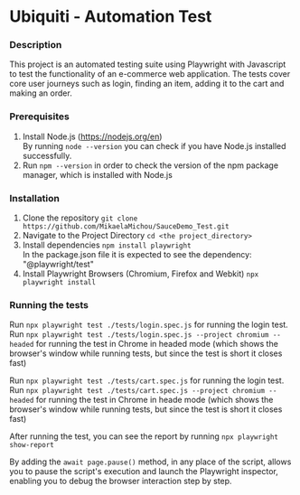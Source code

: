 #   Ubiquiti - Automation Test

### Description
This project is an automated testing suite using Playwright with Javascript to test the functionality of an e-commerce web application. The tests cover core user journeys such as login, finding an item, adding it to the cart and making an order.


### Prerequisites

1) Install Node.js (https://nodejs.org/en) <br/>
By running `node --version` you can check if you have Node.js installed successfully.
2) Run `npm --version` in order to check the version of the npm package manager, which is installed with Node.js


### Installation

1) Clone the repository
    `git clone https://github.com/MikaelaMichou/SauceDemo_Test.git`
2) Navigate to the Project Directory
    `cd <the project_directory>`
3) Install dependencies
    `npm install playwright` <br/>
    In the package.json file it is expected to see the dependency: "@playwright/test"
4) Install Playwright Browsers (Chromium, Firefox and Webkit)
    `npx playwright install`


### Running the tests
Run `npx playwright test ./tests/login.spec.js` for running the login test. <br/>
Run `npx playwright test ./tests/login.spec.js --project chromium --headed` for running the test in Chrome in headed mode (which shows the browser's window while running tests, but since the test is short it closes fast) <br/>

Run `npx playwright test ./tests/cart.spec.js` for running the login test. <br/>
Run `npx playwright test ./tests/cart.spec.js --project chromium --headed` for running the test in Chrome in heade mode (which shows the browser's window while running tests, but since the test is short it closes fast)  <br/>

After running the test, you can see the report by running `npx playwright show-report`

By adding the `await page.pause()` method, in any place of the script, allows you to pause the script's execution and launch the Playwright inspector, enabling you to debug the browser interaction step by step.
